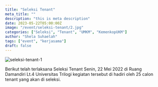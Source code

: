 ```yaml
---
title: "Seleksi Tenant"
meta_title: ""
description: "this is meta description"
date: 2023-05-22T05:00:00Z
image: "/event/seleksi-tenant/2.jpg"
categories: ["Seleksi", "Tenant", "UMKM", "KemenkopUKM"]
author: "Shela Suhaelah"
tags: ["event", "kerjasama"]
draft: false
---
```


![seleksi-tenant-1](/event/seleksi-tenant/1.jpg)

Berikut telah terlaksana Seleksi Tenant Senin, 22 Mei 2022 di Ruang Damandiri Lt.4 Universitas Trilogi kegiatan tersebut di hadiri oleh 25 calon tenant yang akan di seleksi.